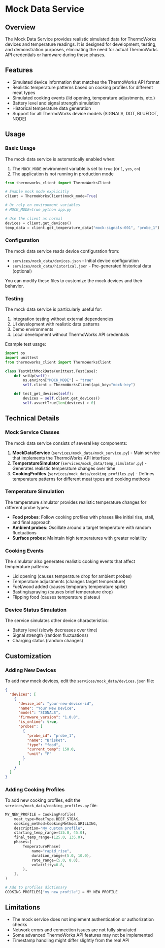 # Mock Data Service

## Overview

The Mock Data Service provides realistic simulated data for ThermoWorks devices and temperature readings. It is designed for development, testing, and demonstration purposes, eliminating the need for actual ThermoWorks API credentials or hardware during these phases.

## Features

- Simulated device information that matches the ThermoWorks API format
- Realistic temperature patterns based on cooking profiles for different meat types
- Simulated cooking events (lid opening, temperature adjustments, etc.)
- Battery level and signal strength simulation
- Historical temperature data generation
- Support for all ThermoWorks device models (SIGNALS, DOT, BLUEDOT, NODE)

## Usage

### Basic Usage

The mock data service is automatically enabled when:

1. The `MOCK_MODE` environment variable is set to `true` (or `1`, `yes`, `on`)
2. The application is not running in production mode

```python
from thermoworks_client import ThermoWorksClient

# Enable mock mode explicitly
client = ThermoWorksClient(mock_mode=True)

# Or rely on environment variables
# MOCK_MODE=true python app.py

# Use the client as normal
devices = client.get_devices()
temp_data = client.get_temperature_data("mock-signals-001", "probe_1")
```

### Configuration

The mock data service reads device configuration from:

- `services/mock_data/devices.json` - Initial device configuration
- `services/mock_data/historical.json` - Pre-generated historical data (optional)

You can modify these files to customize the mock devices and their behavior.

### Testing

The mock data service is particularly useful for:

1. Integration testing without external dependencies
2. UI development with realistic data patterns
3. Demo environments
4. Local development without ThermoWorks API credentials

Example test usage:

```python
import os
import unittest
from thermoworks_client import ThermoWorksClient

class TestWithMockData(unittest.TestCase):
    def setUp(self):
        os.environ["MOCK_MODE"] = "true"
        self.client = ThermoWorksClient(api_key="mock-key")

    def test_get_devices(self):
        devices = self.client.get_devices()
        self.assertTrue(len(devices) > 0)
```

## Technical Details

### Mock Service Classes

The mock data service consists of several key components:

1. **MockDataService** (`services/mock_data/mock_service.py`) - Main service that implements the ThermoWorks API interface
2. **TemperatureSimulator** (`services/mock_data/temp_simulator.py`) - Generates realistic temperature changes over time
3. **CookingProfiles** (`services/mock_data/cooking_profiles.py`) - Defines temperature patterns for different meat types and cooking methods

### Temperature Simulation

The temperature simulator provides realistic temperature changes for different probe types:

- **Food probes**: Follow cooking profiles with phases like initial rise, stall, and final approach
- **Ambient probes**: Oscillate around a target temperature with random fluctuations
- **Surface probes**: Maintain high temperatures with greater volatility

### Cooking Events

The simulator also generates realistic cooking events that affect temperature patterns:

- Lid opening (causes temperature drop for ambient probes)
- Temperature adjustments (changes target temperature)
- Fuel/wood added (causes temporary temperature spike)
- Basting/spraying (causes brief temperature drop)
- Flipping food (causes temperature plateau)

### Device Status Simulation

The service simulates other device characteristics:

- Battery level (slowly decreases over time)
- Signal strength (random fluctuations)
- Charging status (random changes)

## Customization

### Adding New Devices

To add new mock devices, edit the `services/mock_data/devices.json` file:

```json
{
  "devices": [
    {
      "device_id": "your-new-device-id",
      "name": "Your New Device",
      "model": "SIGNALS",
      "firmware_version": "1.0.0",
      "is_online": true,
      "probes": [
        {
          "probe_id": "probe_1",
          "name": "Brisket",
          "type": "food",
          "current_temp": 150.0,
          "unit": "F"
        }
      ]
    }
  ]
}
```

### Adding Cooking Profiles

To add new cooking profiles, edit the `services/mock_data/cooking_profiles.py` file:

```python
MY_NEW_PROFILE = CookingProfile(
    meat_type=MeatType.BEEF_STEAK,
    cooking_method=CookingMethod.GRILLING,
    description="My custom profile",
    starting_temp_range=(35.0, 45.0),
    final_temp_range=(125.0, 135.0),
    phases=[
        TemperaturePhase(
            name="rapid_rise",
            duration_range=(5.0, 10.0),
            rate_range=(5.0, 8.0),
            volatility=0.8,
        ),
    ],
)

# Add to profiles dictionary
COOKING_PROFILES["my_new_profile"] = MY_NEW_PROFILE
```

## Limitations

- The mock service does not implement authentication or authorization checks
- Network errors and connection issues are not fully simulated
- Some advanced ThermoWorks API features may not be implemented
- Timestamp handling might differ slightly from the real API
